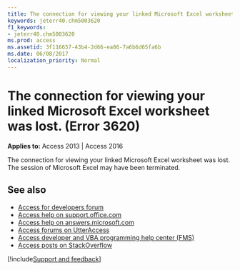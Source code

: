 ```yaml
---
title: The connection for viewing your linked Microsoft Excel worksheet was lost. (Error 3620)
keywords: jeterr40.chm5003620
f1_keywords:
- jeterr40.chm5003620
ms.prod: access
ms.assetid: 3f116657-43b4-2d66-ea86-7a6b6d65fa6b
ms.date: 06/08/2017
localization_priority: Normal
---
```



# The connection for viewing your linked Microsoft Excel worksheet was lost. (Error 3620)

  

**Applies to:** Access 2013 | Access 2016

The connection for viewing your linked Microsoft Excel worksheet was lost. The session of Microsoft Excel may have been terminated.

## See also

- [Access for developers forum](https://social.msdn.microsoft.com/Forums/office/home?forum=accessdev)
- [Access help on support.office.com](https://support.office.com/search/results?query=Access)
- [Access help on answers.microsoft.com](https://answers.microsoft.com/)
- [Access forums on UtterAccess](https://www.utteraccess.com/forum/index.php?act=idx)
- [Access developer and VBA programming help center (FMS)](https://www.fmsinc.com/MicrosoftAccess/developer/)
- [Access posts on StackOverflow](https://stackoverflow.com/questions/tagged/ms-access)

[!include[Support and feedback](~/includes/feedback-boilerplate.md)]
